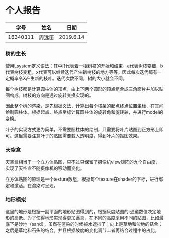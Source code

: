 # 个人报告

| 学号     | 姓名   | 日期      |
| -------- | ------ | --------- |
| 16340311 | 周远笛 | 2019.6.14 |

### 树的生长

使用Lsystem定义语法：其中[]代表着一根树枝的开始和结束，a代表树枝变细，b代表树枝变粗，x代表可以继续迭代产生新树枝的地方等等。因此每次迭代都有一定概率令X产生新的枝叶。迭代次数不同，树的大小就会不同。

每个树枝都是计算圆柱体的顶点，由上下两个圆形的顶点组合成三角面片并加以贴图构成。树枝的方向是通过旋转变换实现的。

因此整个树的渲染，是先根据文法，计算出每个枝条的起点终点位置坐标，在其间绘制圆柱体。根据起点、终点坐标计算圆柱体的旋转角和旋转轴，并进行model的变换。

叶子的实现方式更为简单，不需要圆柱体的绘制，只需要将叶片贴图到正方形上即可。这里需要注意叶子的贴图需要载入透明度，得到叶片的抠图效果。

### 天空盒

天空盒相当于一个立方体贴图，只不过只保留了摄像机view矩阵的九个自由度，实现了天空盒不随摄像机的移动而变化。

立方体贴图的原理是一个texture数组，根据每个texture在shader的下标，进行绑定和激活。在渲染时呈现。

### 地形模拟

这里的地形是根据一副平面的地形贴图得到的，根据灰度贴图的r通道数值决定地形的高低。为了使得地形实现得更加逼真，在不同的高度采用不同的贴图，比如最底下是沙地（sand），虽然在渲染的时候被水遮挡了；向上是草地和沙地的结合；之后是草地和石头的结合。并且根据坡度的变化调节二者再结合过程中的占比。